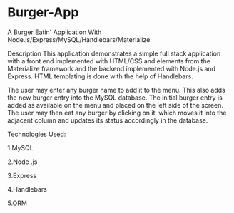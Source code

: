 # Burger-App

A Burger Eatin' Application With Node.js/Express/MySQL/Handlebars/Materialize

Description
This application demonstrates a simple full stack application with a front end implemented with HTML/CSS and elements from the Materialize framework and the backend implemented with Node.js and Express. HTML templating is done with the help of Handlebars.

The user may enter any burger name to add it to the menu. This also adds the new burger entry into the MySQL database. The initial burger entry is added as available on the menu and placed on the left side of the screen. The user may then eat any burger by clicking on it, which moves it into the adjacent column and updates its status accordingly in the database.

Technologies Used:

1.MySQL

2.Node .js

3.Express

4.Handlebars

5.ORM
